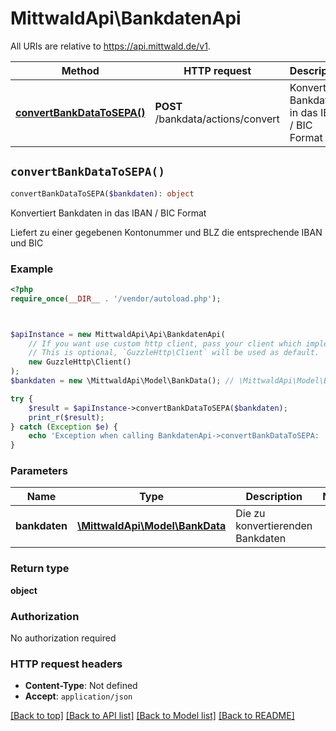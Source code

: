 # MittwaldApi\BankdatenApi

All URIs are relative to https://api.mittwald.de/v1.

Method | HTTP request | Description
------------- | ------------- | -------------
[**convertBankDataToSEPA()**](BankdatenApi.md#convertBankDataToSEPA) | **POST** /bankdata/actions/convert | Konvertiert Bankdaten in das IBAN / BIC Format


## `convertBankDataToSEPA()`

```php
convertBankDataToSEPA($bankdaten): object
```

Konvertiert Bankdaten in das IBAN / BIC Format

Liefert zu einer gegebenen Kontonummer und BLZ die entsprechende IBAN und BIC

### Example

```php
<?php
require_once(__DIR__ . '/vendor/autoload.php');



$apiInstance = new MittwaldApi\Api\BankdatenApi(
    // If you want use custom http client, pass your client which implements `GuzzleHttp\ClientInterface`.
    // This is optional, `GuzzleHttp\Client` will be used as default.
    new GuzzleHttp\Client()
);
$bankdaten = new \MittwaldApi\Model\BankData(); // \MittwaldApi\Model\BankData | Die zu konvertierenden Bankdaten

try {
    $result = $apiInstance->convertBankDataToSEPA($bankdaten);
    print_r($result);
} catch (Exception $e) {
    echo 'Exception when calling BankdatenApi->convertBankDataToSEPA: ', $e->getMessage(), PHP_EOL;
}
```

### Parameters

Name | Type | Description  | Notes
------------- | ------------- | ------------- | -------------
 **bankdaten** | [**\MittwaldApi\Model\BankData**](../Model/BankData.md)| Die zu konvertierenden Bankdaten |

### Return type

**object**

### Authorization

No authorization required

### HTTP request headers

- **Content-Type**: Not defined
- **Accept**: `application/json`

[[Back to top]](#) [[Back to API list]](../../README.md#endpoints)
[[Back to Model list]](../../README.md#models)
[[Back to README]](../../README.md)
